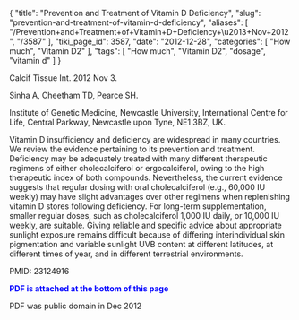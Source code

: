 {
    "title": "Prevention and Treatment of Vitamin D Deficiency",
    "slug": "prevention-and-treatment-of-vitamin-d-deficiency",
    "aliases": [
        "/Prevention+and+Treatment+of+Vitamin+D+Deficiency+\u2013+Nov+2012",
        "/3587"
    ],
    "tiki_page_id": 3587,
    "date": "2012-12-28",
    "categories": [
        "How much",
        "Vitamin D2"
    ],
    "tags": [
        "How much",
        "Vitamin D2",
        "dosage",
        "vitamin d"
    ]
}


Calcif Tissue Int. 2012 Nov 3. 

Sinha A, Cheetham TD, Pearce SH.

Institute of Genetic Medicine, Newcastle University, International Centre for Life, Central Parkway, Newcastle upon Tyne, NE1 3BZ, UK.

Vitamin D insufficiency and deficiency are widespread in many countries. We review the evidence pertaining to its prevention and treatment. Deficiency may be adequately treated with many different therapeutic regimens of either cholecalciferol or ergocalciferol, owing to the high therapeutic index of both compounds. Nevertheless, the current evidence suggests that regular dosing with oral cholecalciferol (e.g., 60,000 IU weekly) may have slight advantages over other regimens when replenishing vitamin D stores following deficiency. For long-term supplementation, smaller regular doses, such as cholecalciferol 1,000 IU daily, or 10,000 IU weekly, are suitable. Giving reliable and specific advice about appropriate sunlight exposure remains difficult because of differing interindividual skin pigmentation and variable sunlight UVB content at different latitudes, at different times of year, and in different terrestrial environments.

PMID: 23124916

 **<span style="color:#00F;">PDF is attached at the bottom of this page</span>** 

PDF was public domain in Dec 2012
